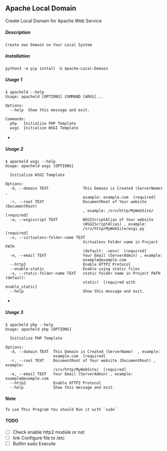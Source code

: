 ## Apache Local Domain
Create Local Domain for Apache Web Service

##### Description
    Create own Domain on Your Local System
    
##### Installation
    python3 -m pip install -U Apache-Local-Domain
    
##### Usage 1
    $ apacheld --help
    Usage: apacheld [OPTIONS] COMMAND [ARGS]...
    
    Options:
      --help  Show this message and exit.
    
    Commands:
      php   Initialize PHP Template
      wsgi  Initialize WSGI Template
      
-
##### Usage 2
    $ apacheld wsgi --help
    Usage: apacheld wsgi [OPTIONS]
    
      Initialize WSGI Template
    
    Options:
      -d, --domain TEXT               This Domain is Created (ServerName)  ,
                                      example: example.com  [required]
      -r, --root TEXT                 DocumentRoot of Your website (DocumentRoot)
                                      , example: /srv/http/MyWebSite/  [required]
      -w, --wsgiscript TEXT           WSGIScriptAlias of Your website
                                      (WSGIScriptAlias) , example:
                                      /srv/http/MyWebSite/wsgi.py  [required]
      -v, --virtualenv-folder-name TEXT
                                      Virtualenv Folder name in Project PATH
                                      (default: .venv)  [required]
      -e, --email TEXT                Your Email (ServerAdmin) , example:
                                      example@example.com
      --http2                         Enable HTTP2 Protocol
      --enable-static                 Enable using static files
      -s, --static-folder-name TEXT   static folder name in Project PATH (default:
                                      static)  [required with enable_static]
      --help                          Show this message and exit.
-
##### Usage 3
    $ apacheld php --help 
    Usage: apacheld php [OPTIONS]
    
      Initialize PHP Template
    
    Options:
      -d, --domain TEXT  This Domain is Created (ServerName)  , example:
                         example.com  [required]
      -r, --root TEXT    DocumentRoot of Your website (DocumentRoot) , example:
                         /srv/http/MyWebSite/  [required]
      -e, --email TEXT   Your Email (ServerAdmin) , example: example@example.com
      --http2            Enable HTTP2 Protocol
      --help             Show this message and exit.
      
#### Note
    To use This Program You should Run it with `sudo`    
#### TODO
- [ ] Check enable http2 module or not
- [ ] link Configure file to /etc
- [ ] Builtin sudo Execute
